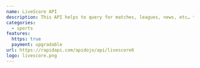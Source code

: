```yaml
---
name: LiveScore API
description: This API helps to query for matches, leagues, news, etc… to create a sporting site/application.
categories:
  - sports
features:
  https: true
  payment: upgradable
url: https://rapidapi.com/apidojo/api/livescore6
logo: livescore.png
---
```

